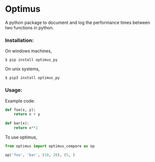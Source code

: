 # Optimus
A python package to document and log the performance times between two functions in python.

### Installation:
On windows machines,
```
$ pip install optimus_py
```
On unix systems,
```
$ pip3 install optimus_py
```

### Usage:
Example code:

```python
def foo(x, y):
    return x + y
    
def bar(x):
    return x**2
```

To use optimus,
```python
from optimus import optimus_compare as op

op('foo', 'bar', (10, 20), (5, )
```

